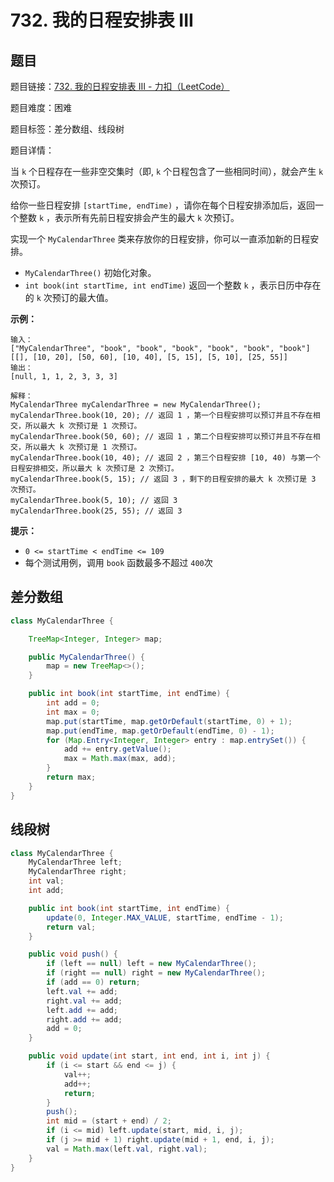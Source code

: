 # 732. 我的日程安排表 III

## 题目

题目链接：[732. 我的日程安排表 III - 力扣（LeetCode）](https://leetcode.cn/problems/my-calendar-iii/description/)

题目难度：困难

题目标签：差分数组、线段树

题目详情：

当 `k` 个日程存在一些非空交集时（即, `k` 个日程包含了一些相同时间），就会产生 `k` 次预订。

给你一些日程安排 `[startTime, endTime)` ，请你在每个日程安排添加后，返回一个整数 `k` ，表示所有先前日程安排会产生的最大 `k` 次预订。

实现一个 `MyCalendarThree` 类来存放你的日程安排，你可以一直添加新的日程安排。

- `MyCalendarThree()` 初始化对象。
- `int book(int startTime, int endTime)` 返回一个整数 `k` ，表示日历中存在的 `k` 次预订的最大值。

**示例：**

```
输入：
["MyCalendarThree", "book", "book", "book", "book", "book", "book"]
[[], [10, 20], [50, 60], [10, 40], [5, 15], [5, 10], [25, 55]]
输出：
[null, 1, 1, 2, 3, 3, 3]

解释：
MyCalendarThree myCalendarThree = new MyCalendarThree();
myCalendarThree.book(10, 20); // 返回 1 ，第一个日程安排可以预订并且不存在相交，所以最大 k 次预订是 1 次预订。
myCalendarThree.book(50, 60); // 返回 1 ，第二个日程安排可以预订并且不存在相交，所以最大 k 次预订是 1 次预订。
myCalendarThree.book(10, 40); // 返回 2 ，第三个日程安排 [10, 40) 与第一个日程安排相交，所以最大 k 次预订是 2 次预订。
myCalendarThree.book(5, 15); // 返回 3 ，剩下的日程安排的最大 k 次预订是 3 次预订。
myCalendarThree.book(5, 10); // 返回 3
myCalendarThree.book(25, 55); // 返回 3
```

**提示：**

- `0 <= startTime < endTime <= 109`
- 每个测试用例，调用 `book` 函数最多不超过 `400`次



## 差分数组

``` java
class MyCalendarThree {

    TreeMap<Integer, Integer> map;

    public MyCalendarThree() {
        map = new TreeMap<>();
    }

    public int book(int startTime, int endTime) {
        int add = 0;
        int max = 0;
        map.put(startTime, map.getOrDefault(startTime, 0) + 1);
        map.put(endTime, map.getOrDefault(endTime, 0) - 1);
        for (Map.Entry<Integer, Integer> entry : map.entrySet()) {
            add += entry.getValue();
            max = Math.max(max, add);
        }
        return max;
    }
}
```



## 线段树

``` java
class MyCalendarThree {
    MyCalendarThree left;
    MyCalendarThree right;
    int val;
    int add;

    public int book(int startTime, int endTime) {
        update(0, Integer.MAX_VALUE, startTime, endTime - 1);
        return val;
    }

    public void push() {
        if (left == null) left = new MyCalendarThree();
        if (right == null) right = new MyCalendarThree();
        if (add == 0) return;
        left.val += add;
        right.val += add;
        left.add += add;
        right.add += add;
        add = 0;
    }

    public void update(int start, int end, int i, int j) {
        if (i <= start && end <= j) {
            val++;
            add++;
            return;
        }
        push();
        int mid = (start + end) / 2;
        if (i <= mid) left.update(start, mid, i, j);
        if (j >= mid + 1) right.update(mid + 1, end, i, j);
        val = Math.max(left.val, right.val);
    }
}
```

